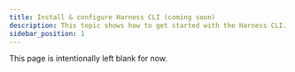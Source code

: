 ```yaml
---
title: Install & configure Harness CLI (coming soon)
description: This topic shows how to get started with the Harness CLI.
sidebar_position: 1
---
```


This page is intentionally left blank for now.